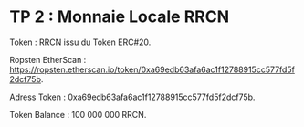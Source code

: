 TP 2 : Monnaie Locale RRCN 
=====
Token : RRCN  issu du Token ERC#20.

Ropsten EtherScan : https://ropsten.etherscan.io/token/0xa69edb63afa6ac1f12788915cc577fd5f2dcf75b.

Adress Token :  0xa69edb63afa6ac1f12788915cc577fd5f2dcf75b.

Token Balance : 100 000 000 RRCN.

